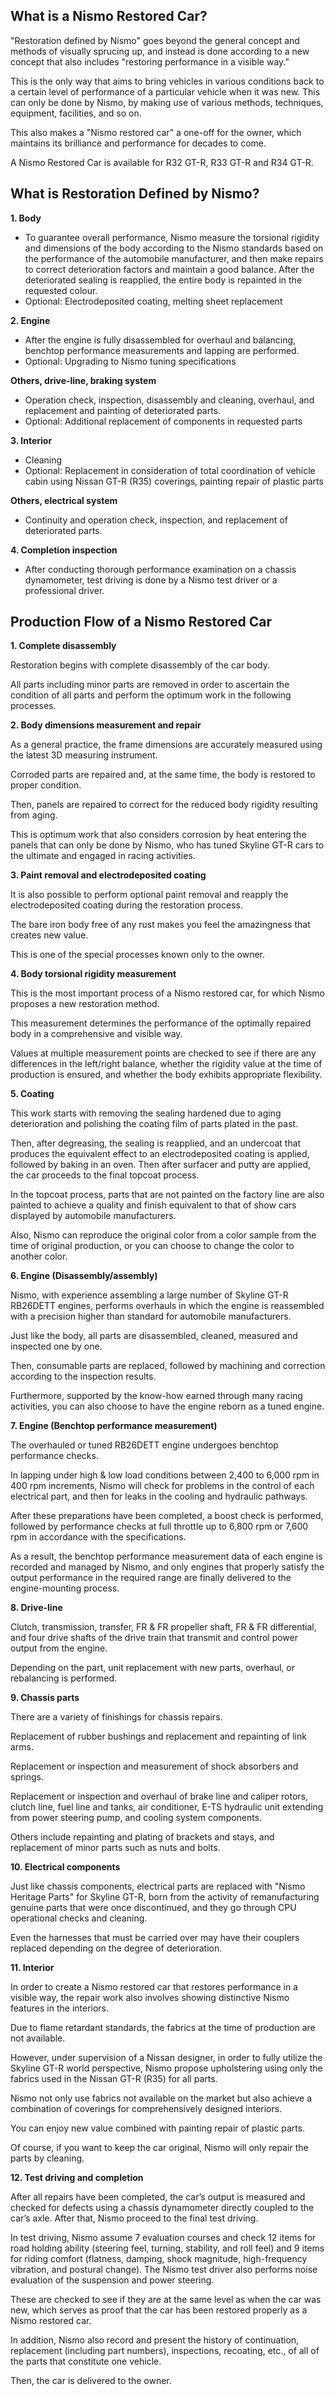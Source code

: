 ## What is a Nismo Restored Car?  
  
"Restoration defined by Nismo" goes beyond the general concept and methods of visually sprucing up, and instead is done according to a new concept that also includes "restoring performance in a visible way.”  
  
This is the only way that aims to bring vehicles in various conditions back to a certain level of performance of a particular vehicle when it was new. This can only be done by Nismo, by making use of various methods, techniques, equipment, facilities, and so on.  
  
This also makes a "Nismo restored car" a one-off for the owner, which maintains its brilliance and performance for decades to come.  
  
A Nismo Restored Car is available for R32 GT-R, R33 GT-R and R34 GT-R.  
  
## What is Restoration Defined by Nismo?  
  
__1. Body__  
* To guarantee overall performance, Nismo measure the torsional rigidity and dimensions of the body according to the Nismo standards based on the performance of the automobile manufacturer, and then make repairs to correct deterioration factors and maintain a good balance. After the deteriorated sealing is reapplied, the entire body is repainted in the requested colour.  
* Optional: Electrodeposited coating, melting sheet replacement  
  
__2. Engine__  
* After the engine is fully disassembled for overhaul and balancing, benchtop performance measurements and lapping are performed.  
* Optional: Upgrading to Nismo tuning specifications  
  
__Others, drive-line, braking system__  
* Operation check, inspection, disassembly and cleaning, overhaul, and replacement and painting of deteriorated parts.  
* Optional: Additional replacement of components in requested parts  
  
__3. Interior__  
* Cleaning  
* Optional: Replacement in consideration of total coordination of vehicle cabin using Nissan GT-R (R35) coverings, painting repair of plastic parts  
  
__Others, electrical system__  
* Continuity and operation check, inspection, and replacement of deteriorated parts.  
  
__4. Completion inspection__  
* After conducting thorough performance examination on a chassis dynamometer, test driving is done by a Nismo test driver or a professional driver.  
  
## Production Flow of a Nismo Restored Car  
  
__1. Complete disassembly__  
  
Restoration begins with complete disassembly of the car body.  
  
All parts including minor parts are removed in order to ascertain the condition of all parts and perform the optimum work in the following processes.  
  
__2. Body dimensions measurement and repair__  
  
As a general practice, the frame dimensions are accurately measured using the latest 3D measuring instrument.  
  
Corroded parts are repaired and, at the same time, the body is restored to proper condition.  
  
Then, panels are repaired to correct for the reduced body rigidity resulting from aging.  
  
This is optimum work that also considers corrosion by heat entering the panels that can only be done by Nismo, who has tuned Skyline GT-R cars to the ultimate and engaged in racing activities.  
  
__3. Paint removal and electrodeposited coating__  
  
It is also possible to perform optional paint removal and reapply the electrodeposited coating during the restoration process.  
  
The bare iron body free of any rust makes you feel the amazingness that creates new value.  
  
This is one of the special processes known only to the owner.  
  
__4. Body torsional rigidity measurement__  
  
This is the most important process of a Nismo restored car, for which Nismo proposes a new restoration method.  
  
This measurement determines the performance of the optimally repaired body in a comprehensive and visible way.  
  
Values at multiple measurement points are checked to see if there are any differences in the left/right balance, whether the rigidity value at the time of production is ensured, and whether the body exhibits appropriate flexibility.  
  
__5. Coating__  
  
This work starts with removing the sealing hardened due to aging deterioration and polishing the coating film of parts plated in the past.  
  
Then, after degreasing, the sealing is reapplied, and an undercoat that produces the equivalent effect to an electrodeposited coating is applied, followed by baking in an oven. Then after surfacer and putty are applied, the car proceeds to the final topcoat process.  
  
In the topcoat process, parts that are not painted on the factory line are also painted to achieve a quality and finish equivalent to that of show cars displayed by automobile manufacturers.  
  
Also, Nismo can reproduce the original color from a color sample from the time of original production, or you can choose to change the color to another color.  
  
__6. Engine (Disassembly/assembly)__  
  
Nismo, with experience assembling a large number of Skyline GT-R RB26DETT engines, performs overhauls in which the engine is reassembled with a precision higher than standard for automobile manufacturers.  
  
Just like the body, all parts are disassembled, cleaned, measured and inspected one by one.  
  
Then, consumable parts are replaced, followed by machining and correction according to the inspection results.  
  
Furthermore, supported by the know-how earned through many racing activities, you can also choose to have the engine reborn as a tuned engine.  
  
__7. Engine (Benchtop performance measurement)__  
  
The overhauled or tuned RB26DETT engine undergoes benchtop performance checks.  
  
In lapping under high & low load conditions between 2,400 to 6,000 rpm in 400 rpm increments, Nismo will check for problems in the control of each electrical part, and then for leaks in the cooling and hydraulic pathways.  
  
After these preparations have been completed, a boost check is performed, followed by performance checks at full throttle up to 6,800 rpm or 7,600 rpm in accordance with the specifications.  
  
As a result, the benchtop performance measurement data of each engine is recorded and managed by Nismo, and only engines that properly satisfy the output performance in the required range are finally delivered to the engine-mounting process.  
  
__8. Drive-line__  
  
Clutch, transmission, transfer, FR & FR propeller shaft, FR & FR differential, and four drive shafts of the drive train that transmit and control power output from the engine.  
  
Depending on the part, unit replacement with new parts, overhaul, or rebalancing is performed.  
  
__9. Chassis parts__  
  
There are a variety of finishings for chassis repairs.  
  
Replacement of rubber bushings and replacement and repainting of link arms.  
  
Replacement or inspection and measurement of shock absorbers and springs.  
  
Replacement or inspection and overhaul of brake line and caliper rotors, clutch line, fuel line and tanks, air conditioner, E-TS hydraulic unit extending from power steering pump, and cooling system components.  
  
Others include repainting and plating of brackets and stays, and replacement of minor parts such as nuts and bolts.  
  
__10. Electrical components__  
  
Just like chassis components, electrical parts are replaced with "Nismo Heritage Parts" for Skyline GT-R, born from the activity of remanufacturing genuine parts that were once discontinued, and they go through CPU operational checks and cleaning.  
  
Even the harnesses that must be carried over may have their couplers replaced depending on the degree of deterioration.  
  
__11. Interior__  
  
In order to create a Nismo restored car that restores performance in a visible way, the repair work also involves showing distinctive Nismo features in the interiors.  
  
Due to flame retardant standards, the fabrics at the time of production are not available.  
  
However, under supervision of a Nissan designer, in order to fully utilize the Skyline GT-R world perspective, Nismo propose upholstering using only the fabrics used in the Nissan GT-R (R35) for all parts.  
  
Nismo not only use fabrics not available on the market but also achieve a combination of coverings for comprehensively designed interiors.  
  
You can enjoy new value combined with painting repair of plastic parts.  
  
Of course, if you want to keep the car original, Nismo will only repair the parts by cleaning.  
  
__12. Test driving and completion__  
  
After all repairs have been completed, the car’s output is measured and checked for defects using a chassis dynamometer directly coupled to the car’s axle. After that, Nismo proceed to the final test driving.  
  
In test driving, Nismo assume 7 evaluation courses and check 12 items for road holding ability (steering feel, turning, stability, and roll feel) and 9 items for riding comfort (flatness, damping, shock magnitude, high-frequency vibration, and postural change). The Nismo test driver also performs noise evaluation of the suspension and power steering.  
  
These are checked to see if they are at the same level as when the car was new, which serves as proof that the car has been restored properly as a Nismo restored car.  
  
In addition, Nismo also record and present the history of continuation, replacement (including part numbers), inspections, recoating, etc., of all of the parts that constitute one vehicle.  
  
Then, the car is delivered to the owner.  